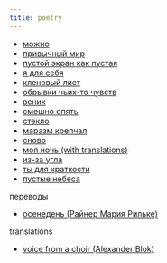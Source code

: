 ```yaml
---
title: poetry
---
```


- [можно](text/mozhno.html)
- [привычный мир](text/privychnyi-mir.html)
- [пустой экран как пустая](text/pustoy-ekran.html)
- [я для себя](text/ya-dlya-sebya.html)
- [кленовый лист](text/klenoviy-list.html)
- [обрывки чьих-то чувств](text/obryvki-chuvstv.html)
- [веник](text/venik.html)
- [смешно опять](text/smeshno-opyat.html)
- [стекло](text/steklo.html)
- [маразм крепчал](text/marazm.html)
- [сново](text/snovo.html)
- [моя ночь (with translations)](text/my-night.html)
- [из-за угла](text/iz-za-ugla.html)
- [ты для краткости](text/ty-dlya-kratkosti.html)
- [пустые небеса](text/pustye-nebesa.html)

переводы

- [осенедень (Райнер Мария Рильке)](text/rilke/herbsttag-ru.html)

translations

- [voice from a choir (Alexander Blok)](text/block/golos-iz-khora-en.html)
